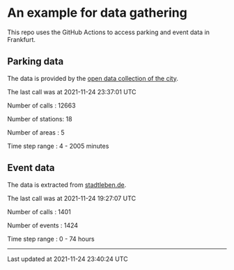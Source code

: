 # An example for data gathering

This repo uses the GitHub Actions to access parking and event data in Frankfurt.

## Parking data
The data is provided by the [open data collection of the city](https://www.offenedaten.frankfurt.de/).

The last call was at 2021-11-24 23:37:01 UTC

Number of calls   : 12663

Number of stations:    18

Number of areas   :     5

Time step range   :     4 -  2005 minutes


## Event data
The data is extracted from [stadtleben.de](https://stadtleben.de/frankfurt/).

The last call was at 2021-11-24 19:27:07 UTC

Number of calls   : 1401

Number of events  : 1424

Time step range   :    0 -   74 hours


----

Last updated at 2021-11-24 23:40:24 UTC
